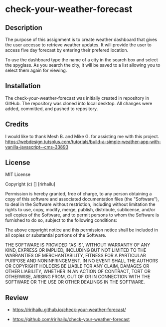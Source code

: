 # check-your-weather-forecast

## Description

The purpose of this assignment is to create weather dashboard that gives the user accesse to retrieve weather updates. It will provide the user to access five day forecast by entering their prefered location. 

To use the dashboard type the name of a city in the search box and select the spyglass. As you search the city, it will be saved to a list allowing you to select them again for viewing.


## Installation

The check-your-weather-forecast was initially created in repository in GitHub. The repository was cloned into local desktop. All changes were added, committed, and pushed to repository.  


## Credits

I would like to thank Mesh B. and Mike G.  for assisting me with this project. 
https://webdesign.tutsplus.com/tutorials/build-a-simple-weather-app-with-vanilla-javascript--cms-33893

## License

MIT License

Copyright (c) [] [rirhailu]

Permission is hereby granted, free of charge, to any person obtaining a copy
of this software and associated documentation files (the "Software"), to deal
in the Software without restriction, including without limitation the rights
to use, copy, modify, merge, publish, distribute, sublicense, and/or sell
copies of the Software, and to permit persons to whom the Software is
furnished to do so, subject to the following conditions:

The above copyright notice and this permission notice shall be included in all
copies or substantial portions of the Software.

THE SOFTWARE IS PROVIDED "AS IS", WITHOUT WARRANTY OF ANY KIND, EXPRESS OR
IMPLIED, INCLUDING BUT NOT LIMITED TO THE WARRANTIES OF MERCHANTABILITY,
FITNESS FOR A PARTICULAR PURPOSE AND NONINFRINGEMENT. IN NO EVENT SHALL THE
AUTHORS OR COPYRIGHT HOLDERS BE LIABLE FOR ANY CLAIM, DAMAGES OR OTHER
LIABILITY, WHETHER IN AN ACTION OF CONTRACT, TORT OR OTHERWISE, ARISING FROM,
OUT OF OR IN CONNECTION WITH THE SOFTWARE OR THE USE OR OTHER DEALINGS IN THE
SOFTWARE.

## Review  

* https://ririhailu.github.io/check-your-weather-forecast/      

* https://github.com/ririhailu/check-your-weather-forecast    